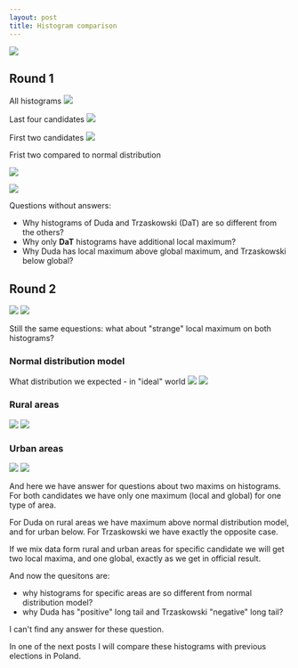 ```yaml
---
layout: post
title: Histogram comparison
---
```

![]({{site.baseurl}}/assets/img/04-histogram-comparison/04-histogram-comparison-duda-trzaskowski-round-1.png)
<!--more-->

## Round 1

All histograms
![]({{site.baseurl}}/assets/img/04-histogram-comparison/04-histogram-comparison-round-1.png)

Last four candidates
![]({{site.baseurl}}/assets/img/04-histogram-comparison/04-histogram-comparison-zolte-jakubiak-tanajno-piotrowski-round-1.png)

First two candidates
![]({{site.baseurl}}/assets/img/04-histogram-comparison/04-histogram-comparison-duda-trzaskowski-round-1.png)

Frist two compared to normal distribution

![]({{site.baseurl}}/assets/img/04-histogram-comparison/04-histogram-comparison-duda-curve-round-1.png)

![]({{site.baseurl}}/assets/img/04-histogram-comparison/04-histogram-comparison-trzaskowski-curve-round-1.png)

Questions without answers:

* Why histograms of Duda and Trzaskowski (DaT) are so different from the others?
* Why only **DaT** histograms have additional local maximum?
* Why Duda has local maximum above global maximum, and Trzaskowski below global?

## Round 2
![]({{site.baseurl}}/assets/img/04-histogram-comparison/04-histogram-comparison-duda-curve-round-2.png)
![]({{site.baseurl}}/assets/img/04-histogram-comparison/04-histogram-comparison-trzaskowski-curve-round-2.png)

Still the same equestions: what about "strange" local maximum on both histograms?

### Normal distribution model

What distribution we expected - in "ideal" world
![]({{site.baseurl}}/assets/img/04-histogram-comparison/04-histogram-comparison-duda-normal-dist-model.png)
![]({{site.baseurl}}/assets/img/04-histogram-comparison/04-histogram-comparison-trzaskowski-normal-dist-model.png)

### Rural areas
![]({{site.baseurl}}/assets/img/04-histogram-comparison/04-histogram-comparison-duda-rural-curve-round-2.png)
![]({{site.baseurl}}/assets/img/04-histogram-comparison/04-histogram-comparison-trzaskowski-rural-curve-round-2.png)


### Urban areas
![]({{site.baseurl}}/assets/img/04-histogram-comparison/04-histogram-comparison-duda-urban-curve-round-2.png)
![]({{site.baseurl}}/assets/img/04-histogram-comparison/04-histogram-comparison-trzaskowski-urban-curve-round-2.png)


And here we have answer for questions about two maxims on histograms. For both candidates we have only one maximum (local and global) for one type of area. 

For Duda on rural areas we have maximum above normal distribution model, and for urban below. For Trzaskowski we have exactly the opposite case.

If we mix data form rural and urban areas for specific candidate we will get two local maxima, and one global, exactly as we get in official result. 

And now the quesitons are: 
* why histograms for specific areas are so different from normal distribution model?
* why Duda has "positive" long tail and Trzaskowski "negative" long tail?

I can't find any answer for these question.

In one of the next posts I will compare these histograms with previous elections in Poland.

